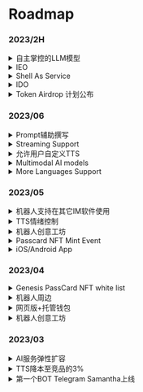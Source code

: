 # Roadmap

### 2023/2H

<details>

<summary>自主掌控的LLM模型</summary>

已经在路上了

支持投喂自己的微调语料，让你的BOT完全符合你的预期🤗

终生记忆库

互联网连接与API访问能力！

更少的限制

</details>

<details>

<summary>IEO</summary>



</details>

<details>

<summary>Shell As Service</summary>

底层能力开放，可嵌入任何第三方应用

</details>

<details>

<summary>IDO</summary>



</details>

<details>

<summary>Token Airdrop 计划公布</summary>



</details>

### 2023/06

<details>

<summary>Prompt辅助撰写</summary>

降低用户定义prompt门槛，已上线，用户可通过简单身份定义捏出丰富性格特征的bot

</details>

<details>

<summary>Streaming Support</summary>

无延迟的语音对话体验

</details>

<details>

<summary>允许用户自定义TTS</summary>

机器人工坊中支持用户通过声音克隆自定义bot TTS

</details>

<details>

<summary>Multimodal AI models</summary>



</details>

<details>

<summary>More Languages Support</summary>



</details>

### 2023/05

<details>

<summary>机器人支持在其它IM软件使用</summary>

MyShell.ai中创意工坊将可以支持机器人部署到其它社交平台，同时用户侧绑定社交账号，通过绑定的社交账号中，可以将会员权益延续到其社交媒体上的机器人，已支持Telegram，后续将支持Discord等平台

</details>

<details>

<summary>TTS情绪控制</summary>

BOT的语音将包含更丰富的情感差异，这项功能将在5月份进入公开测试阶段。

</details>

<details>

<summary>机器人创意工坊</summary>



</details>

<details>

<summary>Passcard NFT Mint Event</summary>



</details>

<details>

<summary>iOS/Android App</summary>



</details>

### 2023/04

<details>

<summary>Genesis PassCard NFT white list</summary>



</details>

<details>

<summary>机器人周边</summary>

* Twitter space AMA bot
* KOL bot
* Vitalik bot

</details>

<details>

<summary>网页版+托管钱包</summary>



</details>

<details>

<summary>机器人创意工坊</summary>



</details>

### 2023/03

<details>

<summary>AI服务弹性扩容</summary>



</details>

<details>

<summary>TTS降本至竞品的3%</summary>

随着蜂拥而至的用户，我们的单日语音交互量快速突破了10万大关。我们在三周时间内密集的优化了自研TTS模型，使其成本相比微软的TTS API成本降低了97%，并支持1-5分钟语音样本的快速克隆。

</details>

<details>

<summary>第一个BOT Telegram Samantha上线</summary>

03/07，我们在Telegram上线了第一个Bot Samantha。

</details>
